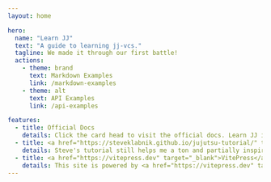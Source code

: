 ```yaml
---
layout: home

hero:
  name: "Learn JJ"
  text: "A guide to learning jj-vcs."
  tagline: We made it through our first battle!
  actions:
    - theme: brand
      text: Markdown Examples
      link: /markdown-examples
    - theme: alt
      text: API Examples
      link: /api-examples

features:
  - title: Official Docs
    details: Click the card head to visit the official docs. Learn JJ is intented to aid in learning jj-vcs in a style that may suite others.
  - title: <a href="https://steveklabnik.github.io/jujutsu-tutorial/" target="_blank">Steve's Jujutsu Tutorial</a>
    details: Steve's tutorial still helps me a ton and partially inspired this project. Click the card head to check it as well.
  - title: <a href="https://vitepress.dev" target="_blank">VitePress</a>
    details: This site is powered by <a href="https://vitepress.dev" target="_blank">VitePress</a>. I fancy the look.
---
```


